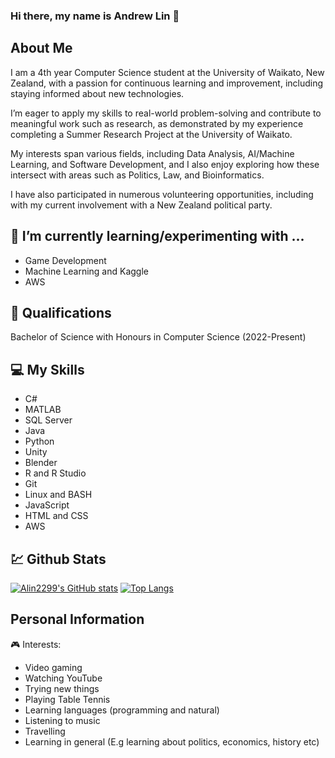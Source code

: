 ### Hi there, my name is Andrew Lin 👋

##

## About Me
I am a 4th year Computer Science student at the University of Waikato, New Zealand, with a passion for continuous learning and improvement, including staying informed about new technologies.

I’m eager to apply my skills to real-world problem-solving and contribute to meaningful work such as research, as demonstrated by my experience completing a Summer Research Project at the University of Waikato.

My interests span various fields, including Data Analysis, AI/Machine Learning, and Software Development, and I also enjoy exploring how these intersect with areas such as Politics, Law, and Bioinformatics.

I have also participated in numerous volunteering opportunities, including with my current involvement with a New Zealand political party.

## 🌱 I’m currently learning/experimenting with ...
- Game Development
- Machine Learning and Kaggle
- AWS

## 🥇 Qualifications
Bachelor of Science with Honours in Computer Science (2022-Present)

## 💻 My Skills
- C#
- MATLAB
- SQL Server
- Java
- Python
- Unity
- Blender
- R and R Studio
- Git
- Linux and BASH
- JavaScript
- HTML and CSS
- AWS

## 💹 Github Stats
[![Alin2299's GitHub stats](https://github-readme-stats.vercel.app/api?username=Alin2299&theme=transparent)](https://github.com/anuraghazra/github-readme-stats)
[![Top Langs](https://github-readme-stats.vercel.app/api/top-langs/?username=Alin2299&theme=transparent)](https://github.com/anuraghazra/github-readme-stats)

## Personal Information
🎮 Interests:
- Video gaming
- Watching YouTube
- Trying new things
- Playing Table Tennis
- Learning languages (programming and natural)
- Listening to music
- Travelling
- Learning in general (E.g learning about politics, economics, history etc)

<!--
- 🔭 I’m currently working on ...
- 🌱 I’m currently learning ...
- 👯 I’m looking to collaborate on ...
- 🤔 I’m looking for help with ...
- 💬 Ask me about ...
- 📫 How to reach me: ...
- 😄 Pronouns: ...
- ⚡ Fun fact: ...
-->

